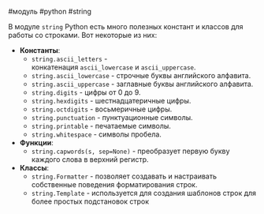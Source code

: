 #модуль #python #string

В модуле `string` Python есть много полезных констант и классов для работы со строками. Вот некоторые из них:
- **Константы**:
	- `string.ascii_letters` - конкатенация `ascii_lowercase` и `ascii_uppercase`.
	- `string.ascii_lowercase` - строчные буквы английского алфавита.
    - `string.ascii_uppercase` - заглавные буквы английского алфавита.
    - `string.digits` - цифры от 0 до 9.
    - `string.hexdigits` - шестнадцатеричные цифры.
    - `string.octdigits` - восьмеричные цифры.
    - `string.punctuation` - пунктуационные символы.
    - `string.printable` - печатаемые символы.
    - `string.whitespace` - символы пробела.
- **Функции**:
    - `string.capwords(s, sep=None)` - преобразует первую букву каждого слова в верхний регистр.
- **Классы**:
    - `string.Formatter` - позволяет создавать и настраивать собственные поведения форматирования строк.
    - `string.Template` - используется для создания шаблонов строк для более простых подстановок строк